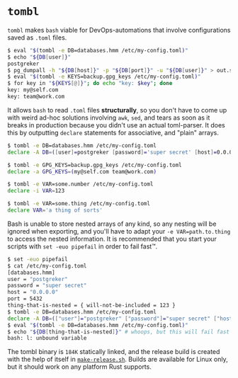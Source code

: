 `tombl` 
=======

`tombl` makes `bash` viable for DevOps-automations that involve configurations
saved as `.toml` files.

```bash
$ eval "$(tombl -e DB=databases.hmm /etc/my-config.toml)"
$ echo "${DB[user]}"
postgreker
$ pg_dumpall -h "${DB[host]}" -p "${DB[port]}" -u "${DB[user]}" > out.sql
$ eval "$(tombl -e KEYS=backup.gpg_keys /etc/my-config.toml)"
$ for key in "${KEYS[@]}"; do echo "key: $key"; done
key: my@self.com
key: team@work.com
```

It allows `bash` to read `.toml` files **structurally**, so you don't have to
come up with weird ad-hoc solutions involving `awk`, `sed`, and tears as soon
as it breaks in production because you didn't use an actual toml-parser. It
does this by outputting `declare` statements for associative, and "plain"
arrays.

```bash
$ tombl -e DB=databases.hmm /etc/my-config.toml
declare -A DB=([user]=postgreker [password]='super secret' [host]=0.0.0.0 [port]=5432)
```

```bash
$ tombl -e GPG_KEYS=backup.gpg_keys /etc/my-config.toml
declare -a GPG_KEYS=(my@self.com team@work.com)
```

```bash
$ tombl -e VAR=some.number /etc/my-config.toml
declare -i VAR=123
```

```bash
$ tombl -e VAR=some.thing /etc/my-config.toml
declare VAR='a thing of sorts'
```

Bash is unable to store nested arrays of any kind, so any nesting will be
ignored when exporting, and you'll have to adapt your `-e VAR=path.to.thing` to
access the nested information. It is recommended that you start your scripts with
`set -euo pipefail` in order to fail fast™.

```bash
$ set -euo pipefail
$ cat /etc/my-config.toml
[databases.hmm]
user = "postgreker"
password = "super secret"
host = "0.0.0.0"
port = 5432
thing-that-is-nested = { will-not-be-included = 123 }
$ tombl -e DB=databases.hmm /etc/my-config.toml
declare -A DB=(["user"]="postgreker" ["password"]="super secret" ["host"]="0.0.0.0" ["port"]=5432)
$ eval "$(tombl -e DB=databases.hmm /etc/my-config.toml)"
$ echo "${DB[thing-that-is-nested]}" # whoops, but this will fail fast because of `set -euo`
bash: l: unbound variable
```

The tombl binary is `184K` statically linked, and the release build is created
with the help of itself in
[`make-release.sh`](https://github.com/snyball/tombl/blob/7cee1ec8de4ae2270ecdc327c7320994c97c9698/scripts/make-release.sh#L22).
Builds are available for Linux only, but it should work on any platform Rust supports.
